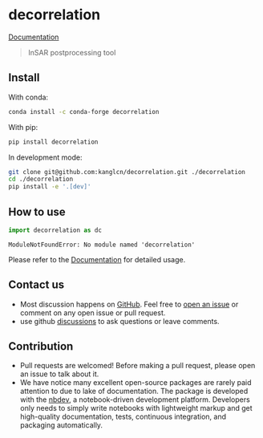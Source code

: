 decorrelation
================

<!-- WARNING: THIS FILE WAS AUTOGENERATED! DO NOT EDIT! -->

[Documentation](https://kanglcn.github.io/sott)

> InSAR postprocessing tool

## Install

With conda:

``` bash
conda install -c conda-forge decorrelation
```

With pip:

``` bash
pip install decorrelation
```

In development mode:

``` bash
git clone git@github.com:kanglcn/decorrelation.git ./decorrelation
cd ./decorrelation
pip install -e '.[dev]'
```

## How to use

``` python
import decorrelation as dc
```

    ModuleNotFoundError: No module named 'decorrelation'

Please refer to the
[Documentation](https://kanglcn.github.io/decorrelation) for detailed
usage.

## Contact us

- Most discussion happens on
  [GitHub](https://github.com/kanglcn/decorrelation). Feel free to [open
  an issue](https://github.com/kanglcn/decorrelation/issues/new) or
  comment on any open issue or pull request.
- use github
  [discussions](https://github.com/kanglcn/decorrelation/discussions) to
  ask questions or leave comments.

## Contribution

- Pull requests are welcomed! Before making a pull request, please open
  an issue to talk about it.
- We have notice many excellent open-source packages are rarely paid
  attention to due to lake of documentation. The package is developed
  with the [nbdev](https://nbdev.fast.ai/), a notebook-driven
  development platform. Developers only needs to simply write notebooks
  with lightweight markup and get high-quality documentation, tests,
  continuous integration, and packaging automatically.
